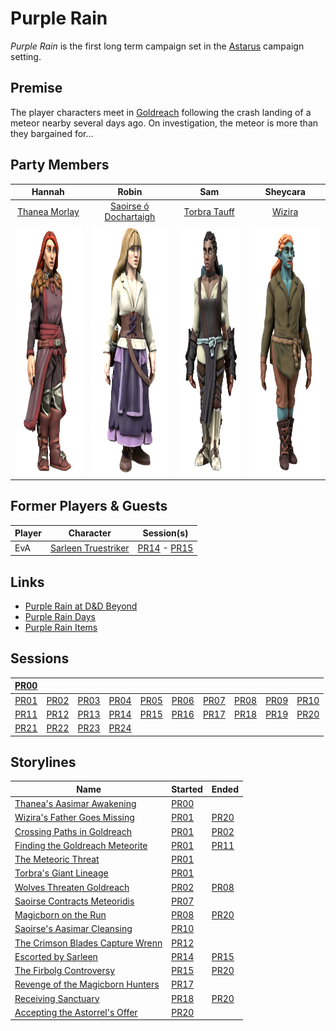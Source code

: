 # Purple Rain

*Purple Rain* is the first long term campaign set in the [Astarus](../planes/astarus.md) campaign setting.

## Premise

The player characters meet in [Goldreach](../civilisations/kingdom-of-astor/SETTLEMENTS/GOLDREACH/README.md) following the crash landing of a meteor nearby several days ago. On investigation, the meteor is more than they bargained for...

## Party Members

| Hannah | Robin | Sam | Sheycara |
|:---:|:---:|:---:|:---:|
| [Thanea Morlay](../characters/thanea-morlay.md) | [Saoirse ó Dochartaigh](../characters/saoirse-o-dochartaigh.md) | [Torbra Tauff](../characters/torbra-tauff.md) | [Wizira](../characters/wizira.md) |
| <img src="https://raw.githubusercontent.com/jesskelsall/astarus-images/main/people/portraits/db42750c63a0a387.png" height="400" /> | <img src="https://raw.githubusercontent.com/jesskelsall/astarus-images/main/people/portraits/96456245c79828b5.png" height="400" /> | <img src="https://raw.githubusercontent.com/jesskelsall/astarus-images/main/people/portraits/c275fac3807fe83b.png" height="400" /> | <img src="https://raw.githubusercontent.com/jesskelsall/astarus-images/main/people/portraits/b6ddf2e960574729.png" height="400" /> |

## Former Players & Guests

| Player | Character | Session(s) |
| --- | --- | --- |
| EvA | [Sarleen Truestriker](../characters/sarleen-truestriker.md) | [PR14](../sessions/PR14.md) - [PR15](../sessions/PR15.md) |

## Links

- [Purple Rain at D&D Beyond](https://www.dndbeyond.com/campaigns/1397675)
- [Purple Rain Days](days.md)
- [Purple Rain Items](../items/ITEMS.md)

## Sessions

| [PR00](../sessions/PR00.md) | | | | | | | | | |
|:---:|:---:|:---:|:---:|:---:|:---:|:---:|:---:|:---:|:---:|
| [PR01](../sessions/PR01.md) | [PR02](../sessions/PR02.md) | [PR03](../sessions/PR03.md) | [PR04](../sessions/PR04.md) | [PR05](../sessions/PR05.md) | [PR06](../sessions/PR06.md) | [PR07](../sessions/PR07.md) | [PR08](../sessions/PR08.md) | [PR09](../sessions/PR09.md) | [PR10](../sessions/PR10.md) |
| [PR11](../sessions/PR11.md) | [PR12](../sessions/PR12.md) | [PR13](../sessions/PR13.md) | [PR14](../sessions/PR14.md) | [PR15](../sessions/PR15.md) | [PR16](../sessions/PR16.md) | [PR17](../sessions/PR17.md) | [PR18](../sessions/PR18.md) | [PR19](../sessions/PR19.md) | [PR20](../sessions/PR20.md) |
| [PR21](../sessions/PR21.md) | [PR22](../sessions/PR22.md) | [PR23](../sessions/PR23.md) | [PR24](../sessions/PR24.md)

## Storylines

| Name | Started | Ended |
| --- | --- | --- |
| [Thanea's Aasimar Awakening](../storylines/thaneas-aasimar-awakening.md) | [PR00](../sessions/PR00.md) | |
| [Wizira's Father Goes Missing](../storylines/wiziras-father-goes-missing.md) | [PR01](../sessions/PR01.md) | [PR20](../sessions/PR20.md) |
| [Crossing Paths in Goldreach](../storylines/crossing-paths-in-goldreach.md) | [PR01](../sessions/PR01.md) | [PR02](../sessions/PR02.md) |
| [Finding the Goldreach Meteorite](../storylines/finding-the-goldreach-meteorite.md) | [PR01](../sessions/PR01.md) | [PR11](../sessions/PR11.md) |
| [The Meteoric Threat](../storylines/the-meteoric-threat.md) | [PR01](../sessions/PR01.md) | |
| [Torbra's Giant Lineage](../storylines/torbras-giant-lineage.md) | [PR01](../sessions/PR01.md) | |
| [Wolves Threaten Goldreach](../storylines/wolves-threaten-goldreach.md) | [PR02](../sessions/PR02.md) | [PR08](../sessions/PR08.md) |
| [Saoirse Contracts Meteoridis](../storylines/saoirse-contracts-meteoridis.md) | [PR07](../sessions/PR07.md) | |
| [Magicborn on the Run](../storylines/magicborn-on-the-run.md) | [PR08](../sessions/PR08.md) | [PR20](../sessions/PR20.md) |
| [Saoirse's Aasimar Cleansing](../storylines/saoirses-aasimar-cleansing.md) | [PR10](../sessions/PR10.md) | |
| [The Crimson Blades Capture Wrenn](../storylines/the-crimson-blades-capture-wrenn.md) | [PR12](../sessions/PR12.md) | |
| [Escorted by Sarleen](../storylines/escorted-by-sarleen.md) | [PR14](../sessions/PR14.md) | [PR15](../sessions/PR15.md) |
| [The Firbolg Controversy](../storylines/the-firbolg-controversy.md) | [PR15](../sessions/PR15.md) | [PR20](../sessions/PR20.md) |
| [Revenge of the Magicborn Hunters](../storylines/revenge-of-the-magicborn-hunters.md) | [PR17](../sessions/PR17.md) | |
| [Receiving Sanctuary](../storylines/receiving-sanctuary.md) | [PR18](../sessions/PR18.md) | [PR20](../sessions/PR20.md) |
| [Accepting the Astorrel's Offer](../storylines/accepting-the-astorrels-offer.md) | [PR20](../sessions/PR20.md) | |
